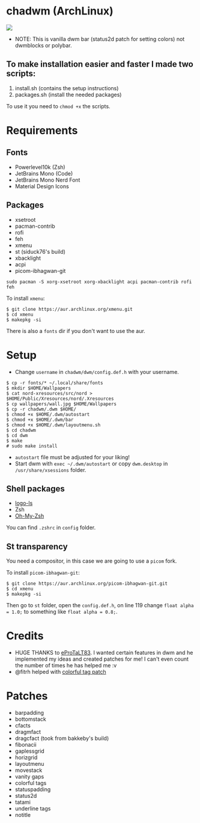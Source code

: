 # chadwm (ArchLinux)

<img src="https://github.com/siduck76/chadwm/blob/main/screenshots/col_layout.png">

- NOTE: This is vanilla dwm bar (status2d patch for setting colors) not dwmblocks or polybar.

## To make installation easier and faster I made two scripts:
1. install.sh (contains the setup instructions)
2. packages.sh (install the needed packages)

To use it you need to ```chmod +x``` the scripts.

# Requirements

## Fonts

- Powerlevel10k (Zsh)
- JetBrains Mono (Code)
- JetBrains Mono Nerd Font
- Material Design Icons

## Packages

- xsetroot
- pacman-contrib
- rofi
- feh
- xmenu
- st (siduck76's build)
- xbacklight
- acpi
- picom-ibhagwan-git
```
sudo pacman -S xorg-xsetroot xorg-xbacklight acpi pacman-contrib rofi feh
```
To install ```xmenu```:
```
$ git clone https://aur.archlinux.org/xmenu.git
$ cd xmenu
$ makepkg -si
```

There is also a ```fonts``` dir if you don't want to use the aur.

# Setup

- Change ```username``` in ```chadwm/dwm/config.def.h``` with your username.
```
$ cp -r fonts/* ~/.local/share/fonts
$ mkdir $HOME/Wallpapers
$ cat nord-xresources/src/nord > $HOME/Public/Xresources/nord/.Xresources
$ cp wallpapers/wall.jpg $HOME/Wallpapers
$ cp -r chadwm/.dwm $HOME/
$ chmod +x $HOME/.dwm/autostart
$ chmod +x $HOME/.dwm/bar
$ chmod +x $HOME/.dwm/layoutmenu.sh
$ cd chadwm
$ cd dwm
$ make
# sudo make install
```
- ```autostart``` file must be adjusted for your liking!
- Start dwm with ```exec ~/.dwm/autostart``` or copy ```dwm.desktop``` in ```/usr/share/xsessions``` folder.

## Shell packages
- [logo-ls](https://github.com/Yash-Handa/logo-ls)
- Zsh
- [Oh-My-Zsh](https://github.com/ohmyzsh/ohmyzsh)

You can find ```.zshrc``` in ```config``` folder.

## St transparency

You need a compositor, in this case we are going to use a ```picom``` fork.

To install ```picom-ibhagwan-git```:
```
$ git clone https://aur.archlinux.org/picom-ibhagwan-git.git
$ cd xmenu
$ makepkg -si
```

Then go to ```st``` folder, open the ```config.def.h```, on line 119 change ```float alpha = 1.0;``` to something like ```float alpha = 0.8;```.

# Credits 

- HUGE THANKS to [eProTaLT83](https://www.reddit.com/user/eProTaLT83). I wanted certain features in dwm and he implemented my ideas and created patches for me! I can't even count the number of times he has helped me :v
- @fitrh helped with [colorful tag patch](https://github.com/fitrh/dwm/issues/1)

# Patches

- barpadding 
- bottomstack
- cfacts
- dragmfact 
- dragcfact (took from bakkeby's build)
- fibonacii
- gaplessgrid
- horizgrid
- layoutmenu 
- movestack 
- vanity gaps
- colorful tags
- statuspadding 
- status2d
- tatami 
- underline tags
- notitle
